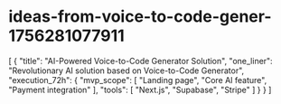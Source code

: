 # ideas-from-voice-to-code-gener-1756281077911
[ { "title": "AI-Powered Voice-to-Code Generator Solution", "one_liner": "Revolutionary AI solution based on Voice-to-Code Generator", "execution_72h": { "mvp_scope": [ "Landing page", "Core AI feature", "Payment integration" ], "tools": [ "Next.js", "Supabase", "Stripe" ] } } ]

